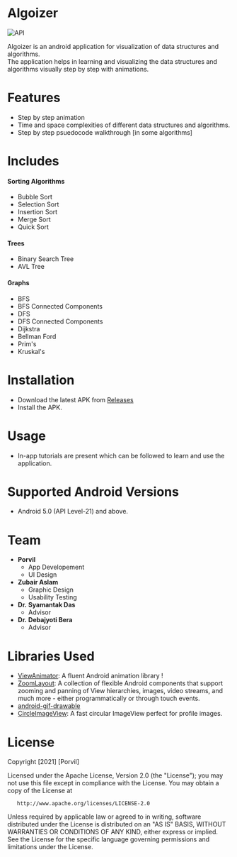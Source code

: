 # Algoizer
![API](https://img.shields.io/badge/API-21%2B-green.svg)

Algoizer is an android application for visualization of data structures and algorithms.\
The application helps in learning and visualizing the data structures and algorithms visually step by step with animations.

# Features
- Step by step animation
- Time and space complexities of different data structures and algorithms.
- Step by step psuedocode walkthrough [in some algorithms]

# Includes

#### Sorting Algorithms
- Bubble Sort
- Selection Sort
- Insertion Sort
- Merge Sort
- Quick Sort
#### Trees
- Binary Search Tree
- AVL Tree
#### Graphs
- BFS
- BFS Connected Components
- DFS
- DFS Connected Components
- Dijkstra
- Bellman Ford
- Prim's
- Kruskal's

# Installation

- Download the latest APK from [Releases](https://github.com/Porvil/Algoizer/releases)
- Install the APK.

# Usage
- In-app tutorials are present which can be followed to learn and use the application.

# Supported Android Versions
- Android 5.0 (API Level-21) and above.

# Team
- **Porvil**
  - App Developement
  - UI Design
- **Zubair Aslam**
  - Graphic Design
  - Usability Testing
- **Dr.** **Syamantak Das**
  - Advisor
- **Dr.** **Debajyoti Bera**
  - Advisor

# Libraries Used
- [ViewAnimator](https://github.com/florent37/ViewAnimator): A fluent Android animation library !
- [ZoomLayout](https://github.com/natario1/ZoomLayout): A collection of flexible Android components that support zooming and panning of View hierarchies, images, video streams, and much more - either programmatically or through touch events.
- [android-gif-drawable](https://github.com/koral--/android-gif-drawable)
- [CircleImageView](https://github.com/hdodenhof/CircleImageView): A fast circular ImageView perfect for profile images.

# License
Copyright [2021] [Porvil]

   Licensed under the Apache License, Version 2.0 (the "License");
   you may not use this file except in compliance with the License.
   You may obtain a copy of the License at

       http://www.apache.org/licenses/LICENSE-2.0

   Unless required by applicable law or agreed to in writing, software
   distributed under the License is distributed on an "AS IS" BASIS,
   WITHOUT WARRANTIES OR CONDITIONS OF ANY KIND, either express or implied.
   See the License for the specific language governing permissions and
   limitations under the License.
